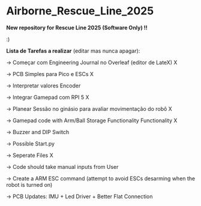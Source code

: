 # Airborne_Rescue_Line_2025

**New repository for Rescue Line 2025 (Software Only) !!**

:)

**Lista de Tarefas a realizar** (editar mas nunca apagar):

-> Começar com Engineering Journal no Overleaf (editor de LateX) X

-> PCB Simples para Pico e ESCs X

-> Interpretar valores Encoder

-> Integrar Gamepad com RPI 5 X

-> Planear Sessão no ginásio para avaliar movimentação do robô X

-> Gamepad code with Arm/Ball Storage Functionality Functionality X

-> Buzzer and DIP Switch

-> Possible Start.py

-> Seperate Files X

-> Code should take manual inputs from User

-> Create a ARM ESC command (attempt to avoid ESCs desarming when the robot is turned on)

-> PCB Updates: IMU + Led Driver + Better Flat Connection
